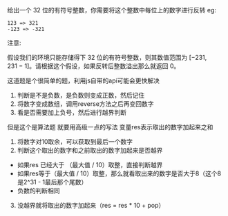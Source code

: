 给出一个 32 位的有符号整数，你需要将这个整数中每位上的数字进行反转
eg:
```
123 => 321
-123 => -321
```
注意:

假设我们的环境只能存储得下 32 位的有符号整数，则其数值范围为 [−231,  231 − 1]。请根据这个假设，如果反转后整数溢出那么就返回 0。

这道题是个很简单的题，利用js自带的api可能会更快解决
1. 判断是不是负数，是负数则变成正数，然后记住
2. 将数字变成数组，调用reverse方法之后再变回数字
3. 看是否需要加上负号，然后进行越界判断

但是这个是算法题
就要用高级一点的写法
变量res表示取出的数字加起来之和
1. 将数字对10取余，可以获取到最后一个数字
2. 判断这个取出的数字和之前取出的数字加起来是否越界
- 如果res 已经大于 （最大值 / 10）取整，直接判断越界
- 如果res等于（最大值 / 10）取整，那么就看取出来的数字是否大于8（这个8是2^31 - 1最后那个尾数）
- 负数的判断相同
3. 没越界就将取出的数字加起来（res = res * 10 + pop）
